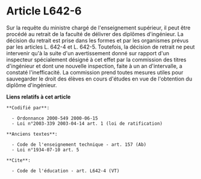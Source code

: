 # Article L642-6

Sur la requête du ministre chargé de l'enseignement supérieur, il peut être procédé au retrait de la faculté de délivrer des
diplômes d'ingénieur. La décision du retrait est prise dans les formes et par les organismes prévus par les articles L. 642-4
et L. 642-5. Toutefois, la décision de retrait ne peut intervenir qu'à la suite d'un avertissement donné sur rapport d'un
inspecteur spécialement désigné à cet effet par la commission des titres d'ingénieur et dont une nouvelle inspection, faite à
un an d'intervalle, a constaté l'inefficacité. La commission prend toutes mesures utiles pour sauvegarder le droit des élèves
en cours d'études en vue de l'obtention du diplôme d'ingénieur.

**Liens relatifs à cet article**

	**Codifié par**:

	  - Ordonnance 2000-549 2000-06-15
	  - Loi n°2003-339 2003-04-14 art. 1 (loi de ratification)

	**Anciens textes**:

	  - Code de l'enseignement technique - art. 157 (Ab)
	  - Loi n°1934-07-10 art. 5

	**Cite**:

	  - Code de l'éducation - art. L642-4 (VT)
